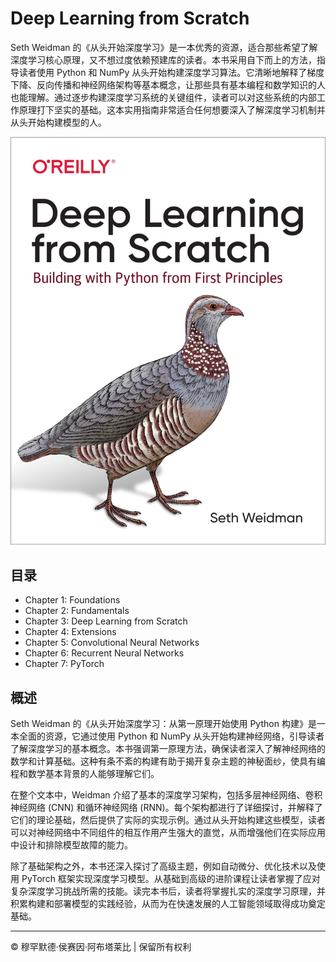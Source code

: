 <!-- ©©©©©©©©©©©©©©©©©©©©©©©© All Rights Are Reserved By Muhammad Husain Abootalebi ©©©©©©©©©©©©©©©©©©©©©©©©©©©©©©©©©© -->

# Deep Learning from Scratch

Seth Weidman 的《从头开始深度学习》是一本优秀的资源，适合那些希望了解深度学习核心原理，又不想过度依赖预建库的读者。本书采用自下而上的方法，指导读者使用 Python 和 NumPy 从头开始​​构建深度学习算法。它清晰地解释了梯度下降、反向传播和神经网络架构等基本概念，让那些具有基本编程和数学知识的人也能理解。通过逐步构建深度学习系统的关键组件，读者可以对这些系统的内部工作原理打下坚实的基础。这本实用指南非常适合任何想要深入了解深度学习机制并从头开始构建模型的人。

![Deep Learning from Scratch](../../assets/Books/Book%20Covers/1%20-%201%20-%20Deep%20Learning%20from%20Scratch.png)

## 目录

- Chapter 1: Foundations
- Chapter 2: Fundamentals
- Chapter 3: Deep Learning from Scratch
- Chapter 4: Extensions
- Chapter 5: Convolutional Neural Networks
- Chapter 6: Recurrent Neural Networks
- Chapter 7: PyTorch

## 概述

Seth Weidman 的《从头开始深度学习：从第一原理开始使用 Python 构建》是一本全面的资源，它通过使用 Python 和 NumPy 从头开始​​构建神经网络，引导读者了解深度学习的基本概念。本书强调第一原理方法，确保读者深入了解神经网络的数学和计算基础。这种有条不紊的构建有助于揭开复杂主题的神秘面纱，使具有编程和数学基本背景的人能够理解它们。

在整个文本中，Weidman 介绍了基本的深度学习架构，包括多层神经网络、卷积神经网络 (CNN) 和循环神经网络 (RNN)。每个架构都进行了详细探讨，并解释了它们的理论基础，然后提供了实际的实现示例。通过从头开始构建这些模型，读者可以对神经网络中不同组件的相互作用产生强大的直觉，从而增强他们在实际应用中设计和排除模型故障的能力。

除了基础架构之外，本书还深入探讨了高级主题，例如自动微分、优化技术以及使用 PyTorch 框架实现深度学习模型。从基础到高级的进阶课程让读者掌握了应对复杂深度学习挑战所需的技能。读完本书后，读者将掌握扎实的深度学习原理，并积累构建和部署模型的实践经验，从而为在快速发展的人工智能领域取得成功奠定基础。

---

© 穆罕默德·侯赛因·阿布塔莱比 | 保留所有权利

<!-- ©©©©©©©©©©©©©©©©©©©©©©©© All Rights Are Reserved By Muhammad Husain Abootalebi ©©©©©©©©©©©©©©©©©©©©©©©©©©©©©©©©©© -->
